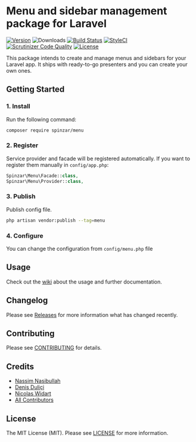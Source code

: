 # Menu and sidebar management package for Laravel

[![Version](https://poser.pugx.org/spinzar/menu/v/stable.svg)](https://github.com/spinzar/menu/releases)
![Downloads](https://poser.pugx.org/spinzar/menu/d/total.svg)
[![Build Status](https://scrutinizer-ci.com/g/spinzar/menu/badges/build.png?b=main)](https://scrutinizer-ci.com/g/spinzar/menu/build-status/main)
[![StyleCI](https://github.styleci.io/repos/310272296/shield?branch=main)](https://github.styleci.io/repos/310272296?branch=main)
[![Scrutinizer Code Quality](https://scrutinizer-ci.com/g/spinzar/menu/badges/quality-score.png?b=main)](https://scrutinizer-ci.com/g/spinzar/menu/?branch=main)
[![License](https://poser.pugx.org/spinzar/menu/license.svg)](LICENSE.md)

This package intends to create and manage menus and sidebars for your Laravel app. It ships with ready-to-go presenters and you can create your own ones.

## Getting Started

### 1. Install

Run the following command:

```bash
composer require spinzar/menu
```

### 2. Register

Service provider and facade will be registered automatically. If you want to register them manually in `config/app.php`:

```php
Spinzar\Menu\Facade::class,
Spinzar\Menu\Provider::class,
```

### 3. Publish

Publish config file.

```bash
php artisan vendor:publish --tag=menu
```

### 4. Configure

You can change the configuration from `config/menu.php` file

## Usage

Check out the [wiki](../wiki) about the usage and further documentation.

## Changelog

Please see [Releases](../../releases) for more information what has changed recently.

## Contributing

Please see [CONTRIBUTING](CONTRIBUTING.md) for details.

## Credits

- [Nassim Nasibullah](https://github.com/spinzar)
- [Denis Duliçi](https://github.com/denisdulici)
- [Nicolas Widart](https://github.com/nwidart)
- [All Contributors](../../contributors)

## License

The MIT License (MIT). Please see [LICENSE](LICENSE.md) for more information.
